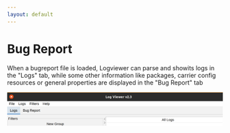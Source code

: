 ```yaml
---
layout: default
---
```


# Bug Report

When a bugreport file is loaded, Logviewer can parse and showits logs in the "Logs" tab, while some other information like packages, carrier config resources or general properties are displayed in the "Bug Report" tab

![Tabs](images/Tabs.png)

